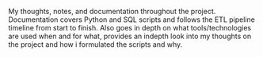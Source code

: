 My thoughts, notes, and documentation throughout the project. Documentation covers Python and SQL scripts and follows the ETL pipeline timeline from start to finish. Also goes in depth on what tools/technologies are used when and for what, provides an indepth look into my thoughts on the project and how i formulated the scripts and why. 

